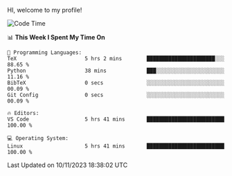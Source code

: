 HI, welcome to my profile!
<!--START_SECTION:waka-->
![Code Time](http://img.shields.io/badge/Code%20Time-1%2C795%20hrs%2047%20mins-blue)

📊 **This Week I Spent My Time On** 

```text
💬 Programming Languages: 
TeX                      5 hrs 2 mins        ██████████████████████░░░   88.65 % 
Python                   38 mins             ███░░░░░░░░░░░░░░░░░░░░░░   11.16 % 
BibTeX                   0 secs              ░░░░░░░░░░░░░░░░░░░░░░░░░   00.09 % 
Git Config               0 secs              ░░░░░░░░░░░░░░░░░░░░░░░░░   00.09 % 

🔥 Editors: 
VS Code                  5 hrs 41 mins       █████████████████████████   100.00 % 

💻 Operating System: 
Linux                    5 hrs 41 mins       █████████████████████████   100.00 % 
```


 Last Updated on 10/11/2023 18:38:02 UTC
<!--END_SECTION:waka-->
